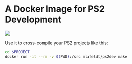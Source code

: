 # A Docker Image for PS2 Development

[![](https://images.microbadger.com/badges/image/mlafeldt/ps2dev.svg)](https://microbadger.com/images/mlafeldt/ps2dev)

Use it to cross-compile your PS2 projects like this:

```bash
cd $PROJECT
docker run -it --rm -v $(PWD):/src mlafeldt/ps2dev make
```
